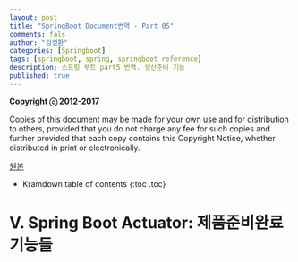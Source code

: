 ```yaml
---
layout: post
title: "SpringBoot Document번역 - Part 05"
comments: fals
author: "김성환"
categories: [Springboot]
tags: [springboot, spring, springboot reference]
description: 스프링 부트 part5 번역. 생산준비 기능
published: true
---
```

__Copyright ⓒ 2012-2017__

Copies of this document may be made for your own use and for distribution to others, provided that you do not charge any fee for such copies and further provided that each copy contains this Copyright Notice, whether distributed in print or electronically.


[원본](https://docs.spring.io/spring-boot/docs/current-SNAPSHOT/reference/htmlsingle/#production-ready)
* Kramdown table of contents
{:toc .toc}

# V. Spring Boot Actuator: 제품준비완료 기능들